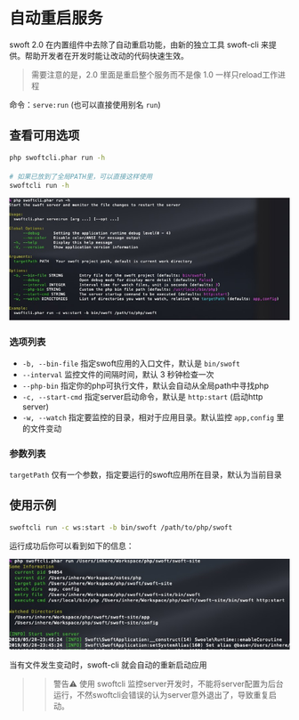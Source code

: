 # 自动重启服务

swoft 2.0 在内置组件中去除了自动重启功能，由新的独立工具 swoft-cli 来提供。帮助开发者在开发时能让改动的代码快速生效。

> 需要注意的是，2.0 里面是重启整个服务而不是像 1.0 一样只reload工作进程

命令：`serve:run` (也可以直接使用别名 `run`)

## 查看可用选项

```bash
php swoftcli.phar run -h

# 如果已放到了全局PATH里，可以直接这样使用
swoftcli run -h
```

![hot-restart-help](../../image/tool/swoftcli/hot-restart-help.jpg)

### 选项列表

- `-b, --bin-file` 指定swoft应用的入口文件，默认是 `bin/swoft`
- `--interval` 监控文件的间隔时间，默认 3 秒钟检查一次
- `--php-bin` 指定你的php可执行文件，默认会自动从全局path中寻找php
- `-c, --start-cmd` 指定server启动命令，默认是 `http:start` (启动http server)
- `-w, --watch` 指定要监控的目录，相对于应用目录。默认监控 `app,config` 里的文件变动

### 参数列表

`targetPath` 仅有一个参数，指定要运行的swoft应用所在目录，默认为当前目录

## 使用示例

```bash
swoftcli run -c ws:start -b bin/swoft /path/to/php/swoft
```

运行成功后你可以看到如下的信息：

![run-hot-restart](../../image/tool/swoftcli/run-hot-restart.jpg)

当有文件发生变动时，swoft-cli 就会自动的重新启动应用

>> 警告⚠️ 使用 swoftcli 监控server开发时，不能将server配置为后台运行，不然swoftcli会错误的认为server意外退出了，导致重复启动。

